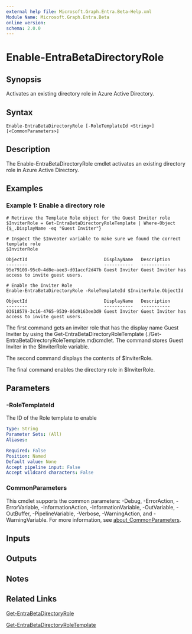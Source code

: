 ```yaml
---
external help file: Microsoft.Graph.Entra.Beta-Help.xml
Module Name: Microsoft.Graph.Entra.Beta
online version:
schema: 2.0.0
---
```


# Enable-EntraBetaDirectoryRole

## Synopsis
Activates an existing directory role in Azure Active Directory.

## Syntax

```
Enable-EntraBetaDirectoryRole [-RoleTemplateId <String>] [<CommonParameters>]
```

## Description
The Enable-EntraBetaDirectoryRole cmdlet activates an existing directory role in Azure Active Directory.

## Examples

### Example 1: Enable a directory role
```
# Retrieve the Template Role object for the Guest Inviter role 
$InviterRole = Get-EntraBetaDirectoryRoleTemplate | Where-Object {$_.DisplayName -eq "Guest Inviter"}

# Inspect the $Inveoter variable to make sure we found the correct template role
$InviterRole

ObjectId                             DisplayName   Description
--------                             -----------   -----------
95e79109-95c0-4d8e-aee3-d01accf2d47b Guest Inviter Guest Inviter has access to invite guest users.

# Enable the Inviter Role
Enable-EntraBetaDirectoryRole -RoleTemplateId $InviterRole.ObjectId

ObjectId                             DisplayName   Description
--------                             -----------   -----------
03618579-3c16-4765-9539-86d9163ee3d9 Guest Inviter Guest Inviter has access to invite guest users.
```

The first command gets an inviter role that has the display name Guest Inviter by using the Get-EntraBetaDirectoryRoleTemplate (./Get-EntraBetaDirectoryRoleTemplate.md)cmdlet. 
The command stores Guest Inviter in the $InviterRole variable.

The second command displays the contents of $InviterRole.

The final command enables the directory role in $InviterRole.

## Parameters



### -RoleTemplateId
The ID of the Role template to enable

```yaml
Type: String
Parameter Sets: (All)
Aliases:

Required: False
Position: Named
Default value: None
Accept pipeline input: False
Accept wildcard characters: False
```

### CommonParameters
This cmdlet supports the common parameters: -Debug, -ErrorAction, -ErrorVariable, -InformationAction, -InformationVariable, -OutVariable, -OutBuffer, -PipelineVariable, -Verbose, -WarningAction, and -WarningVariable. For more information, see [about_CommonParameters](https://go.microsoft.com/fwlink/?LinkID=113216).

## Inputs

## Outputs

## Notes

## Related Links

[Get-EntraBetaDirectoryRole]()

[Get-EntraBetaDirectoryRoleTemplate]()

